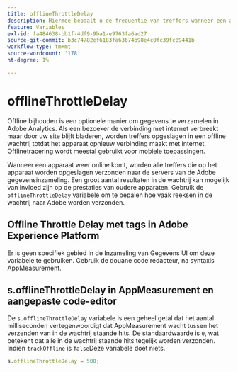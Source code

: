 ```yaml
---
title: offlineThrottleDelay
description: Hiermee bepaalt u de frequentie van treffers wanneer een apparaat weer online komt.
feature: Variables
exl-id: fa484638-bb1f-4df9-9ba1-e9763fa6ad27
source-git-commit: b3c74782ef6183fa63674b98e4c0fc39fc09441b
workflow-type: tm+mt
source-wordcount: '178'
ht-degree: 1%

---
```


# offlineThrottleDelay

Offline bijhouden is een optionele manier om gegevens te verzamelen in Adobe Analytics. Als een bezoeker de verbinding met internet verbreekt maar door uw site blijft bladeren, worden treffers opgeslagen in een offline wachtrij totdat het apparaat opnieuw verbinding maakt met internet. Offlinetracering wordt meestal gebruikt voor mobiele toepassingen.

Wanneer een apparaat weer online komt, worden alle treffers die op het apparaat worden opgeslagen verzonden naar de servers van de Adobe gegevensinzameling. Een groot aantal resultaten in de wachtrij kan mogelijk van invloed zijn op de prestaties van oudere apparaten. Gebruik de `offlineThrottleDelay` variabele om te bepalen hoe vaak reeksen in de wachtrij naar Adobe worden verzonden.

## Offline Throttle Delay met tags in Adobe Experience Platform

Er is geen specifiek gebied in de Inzameling van Gegevens UI om deze variabele te gebruiken. Gebruik de douane code redacteur, na syntaxis AppMeasurement.

## s.offlineThrottleDelay in AppMeasurement en aangepaste code-editor

De `s.offlineThrottleDelay` variabele is een geheel getal dat het aantal milliseconden vertegenwoordigt dat AppMeasurement wacht tussen het verzenden van in de wachtrij staande hits. De standaardwaarde is `0`, wat betekent dat alle in de wachtrij staande hits tegelijk worden verzonden. Indien `trackOffline` is `false`Deze variabele doet niets.

```js
s.offlineThrottleDelay = 500;
```

